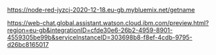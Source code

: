 https://node-red-jyzcj-2020-12-18.eu-gb.mybluemix.net/getname


https://web-chat.global.assistant.watson.cloud.ibm.com/preview.html?region=eu-gb&integrationID=cfde30e6-26b2-4959-8901-4559305be99b&serviceInstanceID=303698b8-f8ef-4cdb-9795-d26bc8165017

